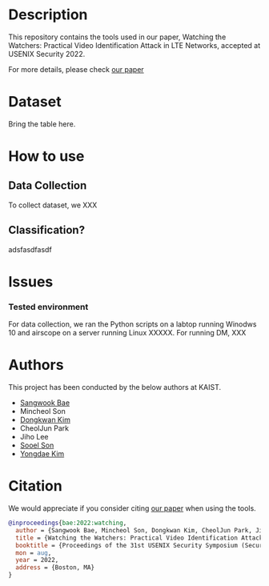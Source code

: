# Description
This repository contains the tools used in our paper,
Watching the Watchers: Practical Video Identification Attack in LTE Networks,
accepted at USENIX Security 2022.

For more details, please check [our
paper](https://www.usenix.org/conference/usenixsecurity22/presentation/bae)

# Dataset

Bring the table here.


# How to use

## Data Collection

To collect dataset, we XXX

## Classification?

adsfasdfasdf


# Issues

### Tested environment

For data collection, we ran the Python scripts on a labtop running Winodws 10
and airscope on a server running Linux XXXXX.
For running DM, XXX

# Authors
This project has been conducted by the below authors at KAIST.
* [Sangwook Bae](https://sites.google.com/site/sangwookbae89)
* Mincheol Son
* [Dongkwan Kim](https://0xdkay.me/)
* CheolJun Park
* Jiho Lee
* [Sooel Son](https://sites.google.com/site/ssonkaist/home)
* [Yongdae Kim](https://syssec.kaist.ac.kr/~yongdaek/)

# Citation
We would appreciate if you consider citing [our
paper](https://www.usenix.org/conference/usenixsecurity22/presentation/bae) when
using the tools.
```bibtex
@inproceedings{bae:2022:watching,
  author = {Sangwook Bae, Mincheol Son, Dongkwan Kim, CheolJun Park, Jiho Lee, Sooel Son, and Yongdae Kim},
  title = {Watching the Watchers: Practical Video Identification Attack in LTE Networks},
  booktitle = {Proceedings of the 31st USENIX Security Symposium (Security)},
  mon = aug,
  year = 2022,
  address = {Boston, MA}
}
```
